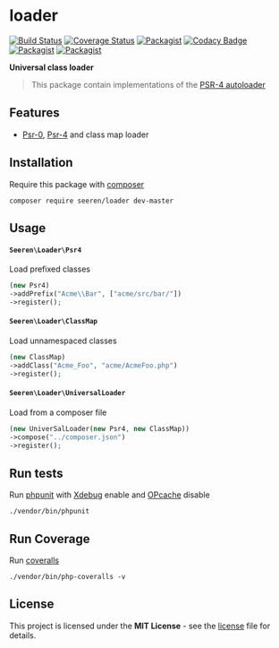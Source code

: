 # loader

[![Build Status](https://travis-ci.org/seeren/loader.svg?branch=master)](https://travis-ci.org/seeren/loader) [![Coverage Status](https://coveralls.io/repos/github/seeren/loader/badge.svg?branch=master)](https://coveralls.io/github/seeren/loader?branch=master) [![Packagist](https://img.shields.io/packagist/dt/seeren/loader.svg)](https://packagist.org/packages/seeren/loader/stats) [![Codacy Badge](https://api.codacy.com/project/badge/Grade/79594fda319241f787ac5342cb0a1836)](https://www.codacy.com/app/seeren/loader?utm_source=github.com&amp;utm_medium=referral&amp;utm_content=seeren/loader&amp;utm_campaign=Badge_Grade) [![Packagist](https://img.shields.io/packagist/v/seeren/loader.svg)](https://packagist.org/packages/seeren/loader) [![Packagist](https://img.shields.io/packagist/l/seeren/loader.svg)](LICENSE)

**Universal class loader**
> This package contain implementations of the [PSR-4 autoloader](https://github.com/php-fig/fig-standards/blob/master/accepted/PSR-4-autoloader.md)

## Features
* [Psr-0](http://www.php-fig.org/psr/psr-0/), [Psr-4](http://www.php-fig.org/psr/psr-4/) and class map loader

## Installation
Require this package with [composer](https://getcomposer.org/)
```
composer require seeren/loader dev-master
```

## Usage
#### `Seeren\Loader\Psr4`
Load prefixed classes
```php
(new Psr4)
->addPrefix("Acme\\Bar", ["acme/src/bar/"])
->register();
```

#### `Seeren\Loader\ClassMap`
Load unnamespaced classes
```php
(new ClassMap)
->addClass("Acme_Foo", "acme/AcmeFoo.php")
->register();
```

#### `Seeren\Loader\UniversalLoader`
Load from a composer file
```php
(new UniverSalLoader(new Psr4, new ClassMap))
->compose("../composer.json")
->register();
```

## Run tests
Run [phpunit](https://phpunit.de/) with [Xdebug](https://xdebug.org/) enable and [OPcache](http://php.net/manual/fr/book.opcache.php) disable
```
./vendor/bin/phpunit
```

## Run Coverage
Run [coveralls](https://coveralls.io/)
```
./vendor/bin/php-coveralls -v
```

## License
This project is licensed under the **MIT License** - see the [license](LICENSE) file for details.